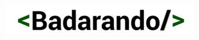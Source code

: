 <p aligh=center>
    <a href="#">
        <img align="center" width="800" src="logo.png">
    </a>
</p>